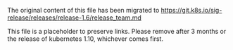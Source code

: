 The original content of this file has been migrated to https://git.k8s.io/sig-release/releases/release-1.6/release_team.md

This file is a placeholder to preserve links. Please remove after 3 months or the release of kubernetes 1.10, whichever comes first.

